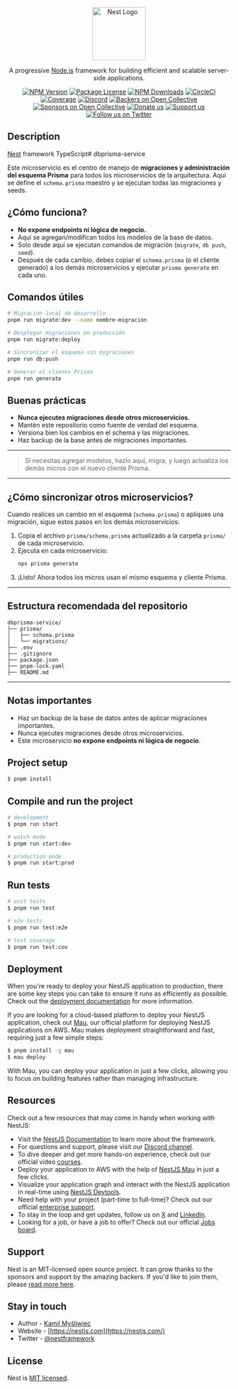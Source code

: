 <p align="center">
  <a href="http://nestjs.com/" target="blank"><img src="https://nestjs.com/img/logo-small.svg" width="120" alt="Nest Logo" /></a>
</p>

[circleci-image]: https://img.shields.io/circleci/build/github/nestjs/nest/master?token=abc123def456
[circleci-url]: https://circleci.com/gh/nestjs/nest

  <p align="center">A progressive <a href="http://nodejs.org" target="_blank">Node.js</a> framework for building efficient and scalable server-side applications.</p>
    <p align="center">
<a href="https://www.npmjs.com/~nestjscore" target="_blank"><img src="https://img.shields.io/npm/v/@nestjs/core.svg" alt="NPM Version" /></a>
<a href="https://www.npmjs.com/~nestjscore" target="_blank"><img src="https://img.shields.io/npm/l/@nestjs/core.svg" alt="Package License" /></a>
<a href="https://www.npmjs.com/~nestjscore" target="_blank"><img src="https://img.shields.io/npm/dm/@nestjs/common.svg" alt="NPM Downloads" /></a>
<a href="https://circleci.com/gh/nestjs/nest" target="_blank"><img src="https://img.shields.io/circleci/build/github/nestjs/nest/master" alt="CircleCI" /></a>
<a href="https://coveralls.io/github/nestjs/nest?branch=master" target="_blank"><img src="https://coveralls.io/repos/github/nestjs/nest/badge.svg?branch=master#9" alt="Coverage" /></a>
<a href="https://discord.gg/G7Qnnhy" target="_blank"><img src="https://img.shields.io/badge/discord-online-brightgreen.svg" alt="Discord"/></a>
<a href="https://opencollective.com/nest#backer" target="_blank"><img src="https://opencollective.com/nest/backers/badge.svg" alt="Backers on Open Collective" /></a>
<a href="https://opencollective.com/nest#sponsor" target="_blank"><img src="https://opencollective.com/nest/sponsors/badge.svg" alt="Sponsors on Open Collective" /></a>
  <a href="https://paypal.me/kamilmysliwiec" target="_blank"><img src="https://img.shields.io/badge/Donate-PayPal-ff3f59.svg" alt="Donate us"/></a>
    <a href="https://opencollective.com/nest#sponsor"  target="_blank"><img src="https://img.shields.io/badge/Support%20us-Open%20Collective-41B883.svg" alt="Support us"></a>
  <a href="https://twitter.com/nestframework" target="_blank"><img src="https://img.shields.io/twitter/follow/nestframework.svg?style=social&label=Follow" alt="Follow us on Twitter"></a>
</p>
  <!--[![Backers on Open Collective](https://opencollective.com/nest/backers/badge.svg)](https://opencollective.com/nest#backer)
  [![Sponsors on Open Collective](https://opencollective.com/nest/sponsors/badge.svg)](https://opencollective.com/nest#sponsor)-->

## Description

[Nest](https://github.com/nestjs/nest) framework TypeScript# dbprisma-service

Este microservicio es el centro de manejo de **migraciones y administración del esquema Prisma** para todos los microservicios de la arquitectura. Aquí se define el `schema.prisma` maestro y se ejecutan todas las migraciones y seeds.

## ¿Cómo funciona?
- **No expone endpoints ni lógica de negocio.**
- Aquí se agregan/modifican todos los modelos de la base de datos.
- Solo desde aquí se ejecutan comandos de migración (`migrate`, `db push`, `seed`).
- Después de cada cambio, debes copiar el `schema.prisma` (o el cliente generado) a los demás microservicios y ejecutar `prisma generate` en cada uno.

## Comandos útiles

```bash
# Migración local de desarrollo
pnpm run migrate:dev --name nombre-migracion

# Desplegar migraciones en producción
pnpm run migrate:deploy

# Sincronizar el esquema sin migraciones
pnpm run db:push

# Generar el cliente Prisma
pnpm run generate
```

## Buenas prácticas
- **Nunca ejecutes migraciones desde otros microservicios.**
- Mantén este repositorio como fuente de verdad del esquema.
- Versiona bien los cambios en el schema y las migraciones.
- Haz backup de la base antes de migraciones importantes.

---

> Si necesitas agregar modelos, hazlo aquí, migra, y luego actualiza los demás micros con el nuevo cliente Prisma.

---

## ¿Cómo sincronizar otros microservicios?

Cuando realices un cambio en el esquema (`schema.prisma`) o apliques una migración, sigue estos pasos en los demás microservicios:

1. Copia el archivo `prisma/schema.prisma` actualizado a la carpeta `prisma/` de cada microservicio.
2. Ejecuta en cada microservicio:
   ```bash
   npx prisma generate
   ```
3. ¡Listo! Ahora todos los micros usan el mismo esquema y cliente Prisma.

---

## Estructura recomendada del repositorio

```
dbprisma-service/
├── prisma/
│   ├── schema.prisma
│   └── migrations/
├── .env
├── .gitignore
├── package.json
├── pnpm-lock.yaml
├── README.md
```

---

## Notas importantes

- Haz un backup de la base de datos antes de aplicar migraciones importantes.
- Nunca ejecutes migraciones desde otros microservicios.
- Este microservicio **no expone endpoints ni lógica de negocio**.

## Project setup

```bash
$ pnpm install
```

## Compile and run the project

```bash
# development
$ pnpm run start

# watch mode
$ pnpm run start:dev

# production mode
$ pnpm run start:prod
```

## Run tests

```bash
# unit tests
$ pnpm run test

# e2e tests
$ pnpm run test:e2e

# test coverage
$ pnpm run test:cov
```

## Deployment

When you're ready to deploy your NestJS application to production, there are some key steps you can take to ensure it runs as efficiently as possible. Check out the [deployment documentation](https://docs.nestjs.com/deployment) for more information.

If you are looking for a cloud-based platform to deploy your NestJS application, check out [Mau](https://mau.nestjs.com), our official platform for deploying NestJS applications on AWS. Mau makes deployment straightforward and fast, requiring just a few simple steps:

```bash
$ pnpm install -g mau
$ mau deploy
```

With Mau, you can deploy your application in just a few clicks, allowing you to focus on building features rather than managing infrastructure.

## Resources

Check out a few resources that may come in handy when working with NestJS:

- Visit the [NestJS Documentation](https://docs.nestjs.com) to learn more about the framework.
- For questions and support, please visit our [Discord channel](https://discord.gg/G7Qnnhy).
- To dive deeper and get more hands-on experience, check out our official video [courses](https://courses.nestjs.com/).
- Deploy your application to AWS with the help of [NestJS Mau](https://mau.nestjs.com) in just a few clicks.
- Visualize your application graph and interact with the NestJS application in real-time using [NestJS Devtools](https://devtools.nestjs.com).
- Need help with your project (part-time to full-time)? Check out our official [enterprise support](https://enterprise.nestjs.com).
- To stay in the loop and get updates, follow us on [X](https://x.com/nestframework) and [LinkedIn](https://linkedin.com/company/nestjs).
- Looking for a job, or have a job to offer? Check out our official [Jobs board](https://jobs.nestjs.com).

## Support

Nest is an MIT-licensed open source project. It can grow thanks to the sponsors and support by the amazing backers. If you'd like to join them, please [read more here](https://docs.nestjs.com/support).

## Stay in touch

- Author - [Kamil Myśliwiec](https://twitter.com/kammysliwiec)
- Website - [https://nestjs.com](https://nestjs.com/)
- Twitter - [@nestframework](https://twitter.com/nestframework)

## License

Nest is [MIT licensed](https://github.com/nestjs/nest/blob/master/LICENSE).
